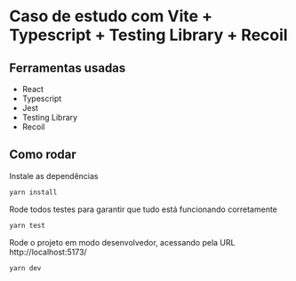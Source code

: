 # Caso de estudo com Vite + Typescript + Testing Library + Recoil

## Ferramentas usadas

- React
- Typescript
- Jest
- Testing Library
- Recoil

## Como rodar

Instale as dependências

```bash
yarn install
```

Rode todos testes para garantir que tudo está funcionando corretamente

```bash
yarn test
```

Rode o projeto em modo desenvolvedor, acessando pela URL http://localhost:5173/

```bash
yarn dev
```
